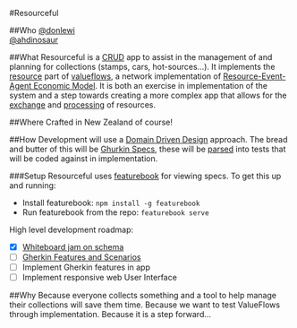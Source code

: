 #Resourceful

##Who
[@donlewi](https://github.com/donlewi)  
[@ahdinosaur](https://github.com/ahdinosaur)  

##What
Resourceful is a [CRUD](https://en.wikipedia.org/wiki/Create,_read,_update_and_delete) app to assist in the management of and planning for collections (stamps, cars, hot-sources...). It implements the [resource](https://github.com/valueflows/resource) part of [valueflows](https://github.com/valueflows/valueflows), a network implementation of [Resource-Event-Agent Economic Model](https://www.msu.edu/~mccarth4/). It is both an exercise in implementation of the system and a step towards creating a more complex app that allows for the [exchange](https://github.com/valueflows/exchange) and [processing](https://github.com/valueflows/process) of resources.

##Where
Crafted in New Zealand of course!

##How
Development will use a [Domain Driven Design](http://www.methodsandtools.com/archive/archive.php?id=97) approach. The bread and butter of this will be [Ghurkin Specs](https://github.com/cucumber/cucumber/wiki/Gherkin), these will be [parsed](https://github.com/cucumber/gherkin3) into tests that will be coded against in implementation.

###Setup
Resourceful uses [featurebook](https://github.com/SOFTWARE-CLINIC/featurebook) for viewing specs. To get this up and running:

 - Install featurebook: `npm install -g featurebook`
 - Run featurebook from the repo: `featurebook serve`

High level development roadmap:

 - [x] [Whiteboard jam on schema](./specification/assets/images/wb-jam-01.JPG)  
 - [ ] [Gherkin Features and Scenarios](./specification)  
 - [ ] Implement Gherkin features in app  
 - [ ] Implement responsive web User Interface  

##Why
Because everyone collects something and a tool to help manage their collections will save them time. Because we want to test ValueFlows through implementation. Because it is a step forward...
